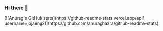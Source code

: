 ### Hi there 👋

<!--
**jojaeng2/jojaeng2** is a ✨ _special_ ✨ repository because its `README.md` (this file) appears on your GitHub profile.

Here are some ideas to get you started:

- 🔭 I’m currently working on ...
- 🌱 I’m currently learning ...
- 👯 I’m looking to collaborate on ...
- 🤔 I’m looking for help with ...
- 💬 Ask me about ...
- 📫 How to reach me: ...
- 😄 Pronouns: ...
- ⚡ Fun fact: ...
-->[![Anurag's GitHub stats](https://github-readme-stats.vercel.app/api?username=jojaeng2)](https://github.com/anuraghazra/github-readme-stats)
